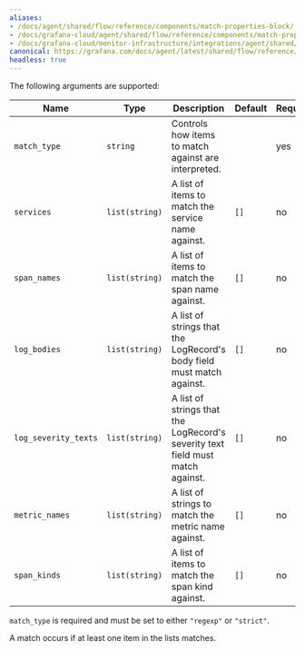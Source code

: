 ```yaml
---
aliases:
- /docs/agent/shared/flow/reference/components/match-properties-block/
- /docs/grafana-cloud/agent/shared/flow/reference/components/match-properties-block/
- /docs/grafana-cloud/monitor-infrastructure/integrations/agent/shared/flow/reference/components/match-properties-block/
canonical: https://grafana.com/docs/agent/latest/shared/flow/reference/components/match-properties-block/
headless: true
---
```


The following arguments are supported:

Name | Type | Description | Default | Required
---- | ---- | ----------- | ------- | --------
`match_type` | `string` | Controls how items to match against are interpreted. | | yes
`services` | `list(string)` | A list of items to match the service name against. | `[]` | no
`span_names` | `list(string)` | A list of items to match the span name against. | `[]` | no
`log_bodies` | `list(string)` | A list of strings that the LogRecord's body field must match against. | `[]` | no
`log_severity_texts` | `list(string)` | A list of strings that the LogRecord's severity text field must match against. | `[]` | no
`metric_names` | `list(string)` | A list of strings to match the metric name against. | `[]` | no
`span_kinds` | `list(string)` | A list of items to match the span kind against. | `[]` | no

`match_type` is required and must be set to either `"regexp"` or `"strict"`.

A match occurs if at least one item in the lists matches.
